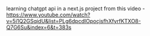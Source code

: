 learning chatgpt api in a next.js project
from this video - https://www.youtube.com/watch?v=5i1Q2GSqidU&list=PLg6dpcdIOpocjsfhXfyrfKTXO8-Q7G6Su&index=6&t=383s
